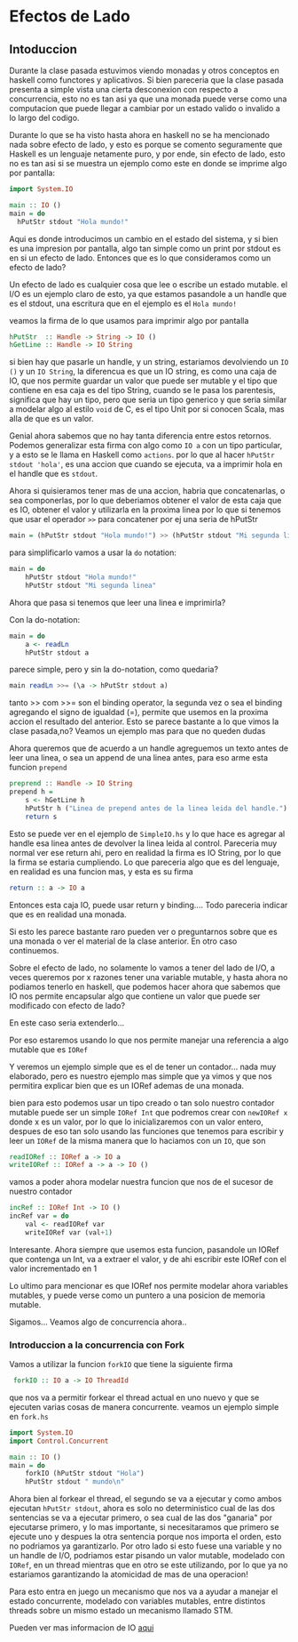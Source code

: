 # Efectos de Lado

## Intoduccion

Durante la clase pasada estuvimos viendo monadas y otros conceptos en haskell como functores y aplicativos. Si bien pareceria que la clase pasada presenta a simple vista una cierta desconexion con respecto a concurrencia, esto no es tan asi ya que una monada puede verse como una computacion que puede llegar a cambiar por un estado valido o invalido a lo largo del codigo.

Durante lo que se ha visto hasta ahora en haskell no se ha mencionado nada sobre efecto de lado, y esto es porque se comento seguramente que Haskell es un lenguaje netamente puro, y por ende, sin efecto de lado, esto no es tan asi si se muestra un ejemplo como este en donde se imprime algo por pantalla:

```haskell
import System.IO

main :: IO ()
main = do
  hPutStr stdout "Hola mundo!"
```

Aqui es donde introducimos un cambio en el estado del sistema, y si bien es una impresion por pantalla, algo tan simple como un print por stdout es en si un efecto de lado. Entonces que es lo que consideramos como un efecto de lado?

Un efecto de lado es cualquier cosa que lee o escribe un estado mutable. el I/O es un ejemplo claro de esto, ya que estamos pasandole a un handle que es el stdout, una escritura que en el ejemplo es el `Hola mundo!`

veamos la firma de lo que usamos para imprimir algo por pantalla

```haskell
hPutStr  :: Handle -> String -> IO ()
hGetLine :: Handle -> IO String
```

si bien hay que pasarle un handle, y un string, estariamos devolviendo un `IO ()` y un `IO String`, la diferencua es que un IO string, es como una caja de IO, que nos permite guardar un valor que puede ser mutable y el tipo que contiene en esa caja es del tipo String, cuando se le pasa los parentesis, significa que hay un tipo, pero que seria un tipo generico y que seria similar a modelar algo al estilo `void` de C, es el tipo Unit por si conocen Scala, mas alla de que es un valor.

Genial ahora sabemos que no hay tanta diferencia entre estos retornos. Podemos generalizar esta firma con algo como `IO a` con un tipo particular, y a esto se le llama en Haskell como `actions`. por lo que al hacer `hPutStr stdout 'hola'`, es una accion que cuando se ejecuta, va a imprimir hola en el handle que es `stdout`.

Ahora si quisieramos tener mas de una accion, habria que concatenarlas, o sea componerlas, por lo que deberiamos obtener el valor de esta caja que es IO, obtener el valor y utilizarla en la proxima linea por lo que si tenemos que usar el operador `>>` para concatener por ej una seria de hPutStr

```haskell
main = (hPutStr stdout "Hola mundo!") >> (hPutStr stdout "Mi segunda linea")
```

para simplificarlo vamos a usar la `do` notation:

```haskell
main = do
    hPutStr stdout "Hola mundo!"
    hPutStr stdout "Mi segunda linea"
```

Ahora que pasa si tenemos que leer una linea e imprimirla?

Con la do-notation:

```haskell
main = do
    a <- readLn
    hPutStr stdout a
```

parece simple, pero y sin la do-notation, como quedaria?


```haskell
main readLn >>= (\a -> hPutStr stdout a)
```

tanto >> com >>= son el binding operator, la segunda vez o sea el binding agregando el signo de igualdad (=), permite que usemos en la proxima accion el resultado del anterior. Esto se parece bastante a lo que vimos la clase pasada,no? Veamos un ejemplo mas para que no queden dudas

Ahora queremos que de acuerdo a un handle agreguemos un texto antes de leer una linea, o sea un append de una linea antes, para eso arme esta funcion `prepend`

```haskell
preprend :: Handle -> IO String
prepend h = 
    s <- hGetLine h
    hPutStr h ("Linea de prepend antes de la linea leida del handle.")
    return s
```

Esto se puede ver en el ejemplo de `SimpleIO.hs` y lo que hace es agregar al handle esa linea antes de devolver la linea leida al control. Pareceria muy normal ver ese return ahi, pero en realidad la firma es IO String, por lo que la firma se estaria cumpliendo. Lo que pareceria algo que es del lenguaje, en realidad es una funcion mas, y esta es su firma

```haskell
return :: a -> IO a
```

Entonces esta caja IO, puede usar return y binding.... Todo pareceria indicar que es en realidad una monada. 

Si esto les parece bastante raro pueden ver o preguntarnos sobre que es una monada o ver el material de la clase anterior. En otro caso continuemos.

Sobre el efecto de lado, no solamente lo vamos a tener del lado de I/O, a veces queremos por x razones tener una variable mutable, y hasta ahora no podiamos tenerlo en haskell, que podemos hacer ahora que sabemos que IO nos permite encapsular algo que contiene un valor que puede ser modificado con efecto de lado? 

En este caso seria extenderlo...

Por eso estaremos usando lo que nos permite manejar una referencia a algo mutable que es `IORef`

Y veremos un ejemplo simple que es el de tener un contador... nada muy elaborado, pero es nuestro ejemplo mas simple que ya vimos y que nos permitira explicar bien que es un IORef ademas de una monada.

bien para esto podemos usar un tipo creado o tan solo nuestro contador mutable puede ser un simple `IORef Int` que podremos crear con `newIORef x` donde x es un valor, por lo que lo inicializaremos con un valor entero, despues de eso tan solo usando las funciones que tenemos para escribir y leer un `IORef` de la misma manera que lo haciamos con un `IO`, que son 

```haskell
readIORef :: IORef a -> IO a
writeIORef :: IORef a -> a -> IO ()
```

vamos a poder ahora modelar nuestra funcion que nos de el sucesor de nuestro contador

```haskell
incRef :: IORef Int -> IO ()
incRef var = do
    val <- readIORef var
    writeIORef var (val+1)
```

Interesante. Ahora siempre que usemos esta funcion, pasandole un IORef que contenga un Int, va a extraer el valor, y de ahi escribir este IORef con el valor incrementado en 1

Lo ultimo para mencionar es que IORef nos permite modelar ahora variables mutables, y puede verse como un puntero a una posicion de memoria mutable.

Sigamos... Veamos algo de concurrencia ahora..

### Introduccion a la concurrencia con Fork

Vamos a utilizar la funcion `forkIO` que tiene la siguiente firma

```haskell
 forkIO :: IO a -> IO ThreadId
```

que nos va a permitir forkear el thread actual en uno nuevo y que se ejecuten varias cosas de manera concurrente. veamos un ejemplo simple en `fork.hs`

```haskell
import System.IO
import Control.Concurrent

main :: IO ()
main = do 
    forkIO (hPutStr stdout "Hola")
    hPutStr stdout " mundo\n"
```

Ahora bien al forkear el thread, el segundo se va a ejecutar y como ambos ejecutan `hPutStr stdout`, ahora es solo no deterministico cual de las dos sentencias se va a ejecutar primero, o sea cual de las dos "ganaria" por ejecutarse primero, y lo mas importante, si necesitaramos que primero se ejecute uno y despues la otra sentencia porque nos importa el orden, esto no podriamos ya garantizarlo. Por otro lado si esto fuese una variable y no un handle de I/O, podriamos estar pisando un valor mutable, modelado con `IORef`, en un thread mientras que en otro se este utilizando, por lo que ya no estariamos garantizando la atomicidad de mas de una operacion!

Para esto entra en juego un mecanismo que nos va a ayudar a manejar el estado concurrente, modelado con variables mutables, entre distintos threads sobre un mismo estado un mecanismo llamado STM.


Pueden ver mas informacion de IO [aqui](https://www.haskell.org/tutorial/io.html)